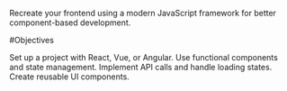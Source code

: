 Recreate your frontend using a modern JavaScript
framework for better component-based
development.

#Objectives

Set up a project with React, Vue, or Angular.
Use functional components and state management.
Implement API calls and handle loading states.
Create reusable UI components.
